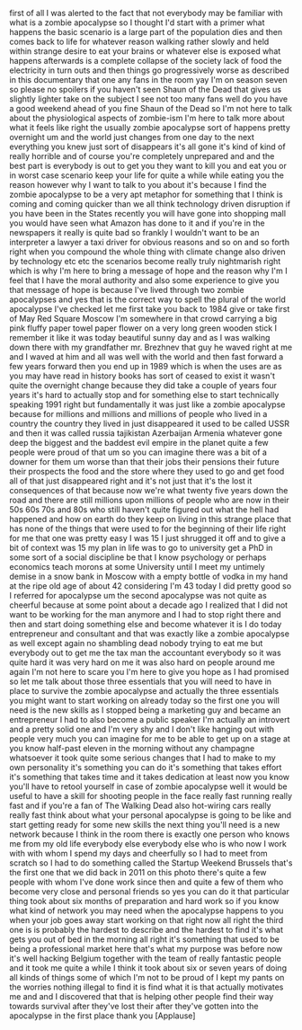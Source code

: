 
first of all I was alerted to the fact
that not everybody may be familiar with
what is a zombie apocalypse so I thought
I&#39;d start with a primer what happens the
basic scenario is a large part of the
population dies and then comes back to
life for whatever reason walking rather
slowly and held within strange desire to
eat your brains or whatever else is
exposed what happens afterwards is a
complete collapse of the society lack of
food the electricity in turn outs and
then things go progressively worse as
described in this documentary that one
any fans in the room yay
I&#39;m on season seven so please no
spoilers if you haven&#39;t seen Shaun of
the Dead that gives us slightly lighter
take on the subject I see not too many
fans well do you have a good weekend
ahead of you
fine Shaun of the Dead so I&#39;m not here
to talk about the physiological aspects
of zombie-ism I&#39;m here to talk more
about what it feels like right
the usually zombie apocalypse sort of
happens pretty overnight um and the
world just changes from one day to the
next everything you knew just sort of
disappears it&#39;s all gone it&#39;s kind of
kind of really horrible and of course
you&#39;re completely unprepared and and the
best part is everybody is out to get you
they want to kill you and eat you or in
worst case scenario keep your life for
quite a while while eating you the
reason however why I want to talk to you
about it&#39;s because I find the zombie
apocalypse to be a very apt metaphor for
something that I think is coming and
coming quicker than we all think
technology driven disruption if you have
been in the States recently you will
have gone into shopping mall you would
have seen what Amazon has done to it and
if you&#39;re in the newspapers it really is
quite bad so frankly I wouldn&#39;t want to
be an interpreter a lawyer a taxi driver
for obvious reasons and so on and so
forth right when you compound the whole
thing with climate change also driven by
technology etc etc the scenarios become
really truly nightmarish right which is
why I&#39;m here to bring a message of hope
and the reason why I&#39;m I feel that I
have the moral authority and also some
experience to give you that message of
hope is because I&#39;ve lived through two
zombie apocalypses and yes that is the
correct way to spell the plural of the
world apocalypse
I&#39;ve checked let me first take you back
to 1984 give or take first of May Red
Square Moscow I&#39;m somewhere in that
crowd carrying a big pink fluffy paper
towel paper flower on a very long green
wooden stick I remember it like it was
today beautiful sunny day and as I was
walking down there with my grandfather
mr. Brezhnev that guy he waved right at
me and I waved at him and all was well
with the world and then fast forward a
few years forward then you end up in
1989 which is when the uses are as you
may have read in history books has sort
of ceased to exist it wasn&#39;t quite the
overnight change because they did take a
couple of years four years it&#39;s hard to
actually stop and for something else to
start technically speaking 1991 right
but fundamentally it was just like a
zombie apocalypse because for millions
and millions and millions of people who
lived in a country the country they
lived in just disappeared it used to be
called USSR and then it was called
russia tajikistan Azerbaijan Armenia
whatever gone deep the biggest and the
baddest evil empire in the planet
quite a few people were proud of that um
so you can imagine there was a bit of a
downer for them um worse than that their
jobs their pensions their future their
prospects the food and the store where
they used to go and get food all of that
just disappeared right and it&#39;s not just
that it&#39;s the lost it consequences of
that because now we&#39;re what twenty five
years down the road and there are still
millions upon millions of people who are
now in their 50s 60s 70s and 80s who
still haven&#39;t quite figured out what the
hell had happened and how on earth do
they keep on living in this strange
place that has none of the things that
were used to for the beginning of their
life right for me that one was pretty
easy I was 15 I just shrugged it off and
to give a bit of context was 15 my plan
in life was to go to university get a
PhD in some sort of a social discipline
be that I know psychology or perhaps
economics teach morons at some
University until I meet my untimely
demise
in a snow bank in Moscow with a empty
bottle of vodka in my hand at the ripe
old age of about 42 considering I&#39;m 43
today I did pretty good
so I referred for apocalypse um the
second apocalypse was not quite as
cheerful because at some point about a
decade ago I realized that I did not
want to be working for the man anymore
and I had to stop right there and then
and start doing something else and
become whatever it is I do today
entrepreneur and consultant and that was
exactly like a zombie apocalypse as well
except again no shambling dead nobody
trying to eat me but everybody out to
get me the tax man the accountant
everybody so it was quite hard it was
very hard on me it was also hard on
people around me again I&#39;m not here to
scare you
I&#39;m here to give you hope as I had
promised so let me talk about those
three essentials that you will need to
have in place to survive the zombie
apocalypse and actually the three
essentials you might want to start
working on already today so the first
one you will need is the new skills as I
stopped being a marketing guy and became
an entrepreneur I had to also become a
public speaker I&#39;m actually an introvert
and a pretty solid one and I&#39;m very shy
and I don&#39;t like hanging out with people
very much
you can imagine for me to be able to get
up on a stage at you know half-past
eleven in the morning without any
champagne whatsoever
it took quite some serious changes that
I had to make to my own personality it&#39;s
something you can do it&#39;s something that
takes effort it&#39;s something that takes
time and it takes dedication at least
now you know you&#39;ll have to retool
yourself in case of zombie apocalypse
well it would be useful to have a skill
for shooting people in the face really
fast running really fast and if you&#39;re a
fan of The Walking Dead also hot-wiring
cars really really fast think about what
your personal apocalypse is going to be
like and start getting ready for some
new skills
the next thing you&#39;ll need is a new
network because I think in the room
there is exactly one person who knows me
from my old life everybody else
everybody else who is who now I work
with with whom I spend my days and
cheerfully so I had to meet from scratch
so I had to do something called the
Startup Weekend Brussels that&#39;s the
first one that we did back in 2011 on
this photo there&#39;s quite a few people
with whom I&#39;ve done work since then and
quite a few of them who become very
close and personal friends so yes you
can do it that particular thing took
about six months of preparation and hard
work so if you know what kind of network
you may need when the apocalypse happens
to you when your job goes away start
working on that right now all right the
third one is is probably the hardest to
describe and the hardest to find it&#39;s
what gets you out of bed in the morning
all right it&#39;s something that used to be
being a professional market here that&#39;s
what my purpose was before now it&#39;s well
hacking Belgium together with the team
of really fantastic people and it took
me quite a while I think it took about
six or seven years of doing all kinds of
things some of which I&#39;m not to be proud
of I kept my pants on the worries
nothing illegal to find it is find what
it is that actually motivates me and and
I discovered that that is helping other
people find their way towards survival
after they&#39;ve lost their after they&#39;ve
gotten into the apocalypse in the first
place
thank you
[Applause]
